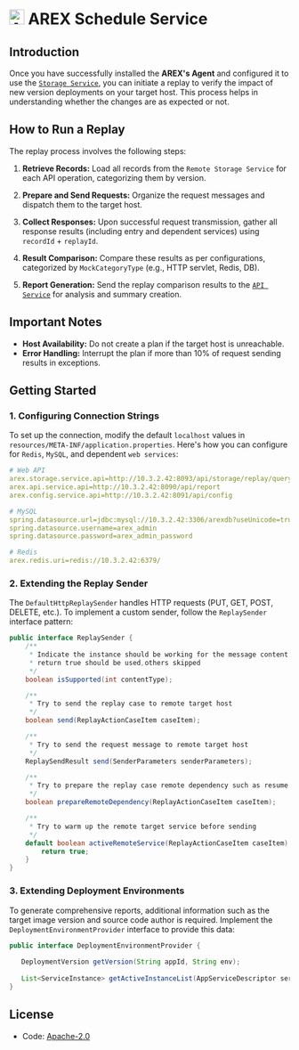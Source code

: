 # <img src="https://avatars.githubusercontent.com/u/103105168?s=200&v=4" alt="Arex Icon" width="27" height=""> AREX Schedule Service

## Introduction

Once you have successfully installed the **AREX's Agent** and configured it to use the [`Storage Service`](https://github.com/arextest/arex-storage), you can initiate a replay to verify the impact of new version deployments on your target host. This process helps in understanding whether the changes are as expected or not.

## How to Run a Replay

The replay process involves the following steps:

1. **Retrieve Records:**
   Load all records from the `Remote Storage Service` for each API operation, categorizing them by version.

2. **Prepare and Send Requests:**
   Organize the request messages and dispatch them to the target host.

3. **Collect Responses:**
   Upon successful request transmission, gather all response results (including entry and dependent services) using `recordId` + `replayId`.

4. **Result Comparison:**
   Compare these results as per configurations, categorized by `MockCategoryType` (e.g., HTTP servlet, Redis, DB).

5. **Report Generation:**
   Send the replay comparison results to the [`API Service`](https://github.com/arextest/arex-api) for analysis and summary creation.

## Important Notes

- **Host Availability:** Do not create a plan if the target host is unreachable.
- **Error Handling:** Interrupt the plan if more than 10% of request sending results in exceptions.

## Getting Started

### 1. Configuring Connection Strings

To set up the connection, modify the default `localhost` values in `resources/META-INF/application.properties`. Here's how you can configure for `Redis`, `MySQL`, and dependent `web services`:

```yaml
# Web API
arex.storage.service.api=http://10.3.2.42:8093/api/storage/replay/query
arex.api.service.api=http://10.3.2.42:8090/api/report
arex.config.service.api=http://10.3.2.42:8091/api/config

# MySQL
spring.datasource.url=jdbc:mysql://10.3.2.42:3306/arexdb?useUnicode=true&characterEncoding=UTF-8
spring.datasource.username=arex_admin
spring.datasource.password=arex_admin_password

# Redis
arex.redis.uri=redis://10.3.2.42:6379/
```

### 2. Extending the Replay Sender

The `DefaultHttpReplaySender` handles HTTP requests (PUT, GET, POST, DELETE, etc.). To implement a custom sender, follow the `ReplaySender` interface pattern:

   ```java
   public interface ReplaySender {
       /**
        * Indicate the instance should be working for the message content type,
        * return true should be used,others skipped
        */
       boolean isSupported(int contentType);
   
       /**
        * Try to send the replay case to remote target host
        */
       boolean send(ReplayActionCaseItem caseItem);
   
       /**
        * Try to send the request message to remote target host
        */
       ReplaySendResult send(SenderParameters senderParameters);
   
       /**
        * Try to prepare the replay case remote dependency such as resume config files
        */
       boolean prepareRemoteDependency(ReplayActionCaseItem caseItem);
   
       /**
        * Try to warm up the remote target service before sending
        */
       default boolean activeRemoteService(ReplayActionCaseItem caseItem) {
           return true;
       }
   }
   ```

### 3. Extending Deployment Environments

To generate comprehensive reports, additional information such as the target image version and source code author is required. Implement the `DeploymentEnvironmentProvider` interface to provide this data:

```java
public interface DeploymentEnvironmentProvider {
   
   DeploymentVersion getVersion(String appId, String env);
   
   List<ServiceInstance> getActiveInstanceList(AppServiceDescriptor serviceDescriptor, String env);
}
```

## License

- Code: [Apache-2.0](https://github.com/arextest/arex-agent-java/blob/LICENSE)

